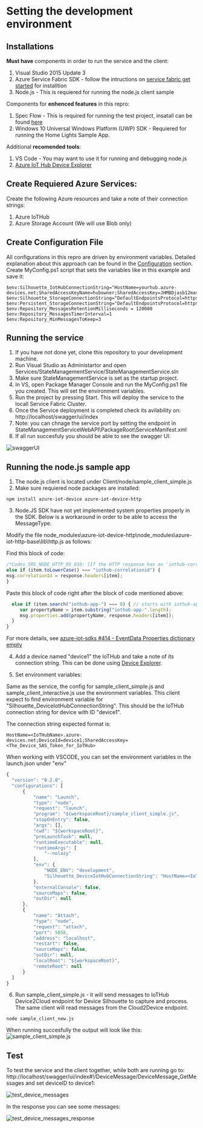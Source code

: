 # Setting the development environment

## Installations

**Must have** components in order to run the service and the client:

1. Visual Studio 2015 Update 3
2. Azure Service Fabric SDK - follow the intructions on [service fabric get started](https://azure.microsoft.com/en-us/documentation/articles/service-fabric-get-started/) for installtion
3. Node.js - This is requiered for running the node.js client sample

Components for **enhenced features** in this repro:

1. Spec Flow - This is required for running the test project, insatall can be found [here](https://visualstudiogallery.msdn.microsoft.com/c74211e7-cb6e-4dfa-855d-df0ad4a37dd6 )
2. Windows 10 Universal Windows Platform (UWP) SDK - Requiered for running the Home Lights Sample App.

Additional **recomended tools**:

1. VS Code - You may want to use it for running and debugging node.js
2. [Azure IoT Hub Device Explorer](https://github.com/Azure/azure-iot-sdks/blob/master/tools/DeviceExplorer/doc/how_to_use_device_explorer.md)


## Create Requiered Azure Services:

Create the following Azure resources and take a note of their connection strings:

1. Azure IoTHub 
2. Azure Storage Account (We will use Blob only)

## Create Configuration File


All configurations in this repro are driven by environment variables. 
Detailed explanation about this approach can be found in the [Configuration](configuration.md) section.
Create MyConfig.ps1 script that sets the variables like in this example and save it:


```posh
$env:Silhouette_IotHubConnectionString="HostName=yourhub.azure-devices.net;SharedAccessKeyName=hubowner;SharedAccessKey=JHMBDjasb12masbdk1289askbsd9SjfHkJSFjqwhfqq="
$env:Silhouette_StorageConnectionString="DefaultEndpointsProtocol=https;AccountName=yourstorage;AccountKey=JkafnSADl34lNSADgd09ldsmnMASlfvmsvds9sd23dmvdsv/9dsv/sdfkjqwndssdljkvds9kjKJHhfds9Jjha=="
$env:Persistent_StorageConnectionString="DefaultEndpointsProtocol=https;AccountName=yourstorage;AccountKey=JkafnSADl34lNSADgd09ldsmnMASlfvmsvds9sd23dmvdsv/9dsv/sdfkjqwndssdljkvds9kjKJHhfds9Jjha=="
$env:Repository_MessagesRetentionMilliseconds = 120000
$env:Repository_MessagesTimerInterval=1
$env:Repository_MinMessagesToKeep=3
```

## Running the service

1. If you have not done yet, clone this repository to your development machine.
2. Run Visual Studio as Administartor and open Services/StateManagementService/StateManagementService.sln
3. Make sure StateManagementService is set as the startup project.
4. In VS, open Package Manager Console and run the MyConfig.ps1 file you created. This will set the environment variables.
5. Run the project by pressing Start. This will deploy the service to the locall Service Fabric Cluster.
6. Once the Service deployment is completed check its avilability on: http://localhost/swagger/ui/index
7. Note: you can chnage the service port by setting the endpoint in StateManagementServiceWebAPI\PackageRoot\ServiceManifest.xml
8. If all run succesfuly you should be able to see the swagger UI:

![swaggerUI](images/swaggerUI1.PNG)

## Running the node.js sample app

1. The node.js client is located under Client/node/sample_client_simple.js
2. Make sure requiered node packages are installed:
  ```modules
  npm install azure-iot-device azure-iot-device-http
  ```
3. Node.JS SDK have not yet implemented system properties properly in the SDK. Below is a workaround in order to be able to access the MessageType.

  Modify the file node_modules\azure-iot-device-http\node_modules\azure-iot-http-base\lib\http.js as follows:

  Find this block of code:
  ```javascript
  /*Codes_SRS_NODE_HTTP_05_010: [If the HTTP response has an 'iothub-correlationid' header, it shall be saved as the correlationId property on the created Message.]*/
  else if (item.toLowerCase() === "iothub-correlationid") {
  msg.correlationId = response.headers[item];
  }
  ```

  Paste this block of code right after the block of code mentioned above:
  ```javascript
    else if (item.search("iothub-app-") === 0) { // starts with iothub-app-
       var propertyName = item.substring("iothub-app-".length);
       msg.properties.add(propertyName, response.headers[item]);
    }
  }
  ```

  For more details, see [azure-iot-sdks #414 - EventData Properties dictionary empty ](https://github.com/Azure/azure-iot-sdks/issues/414)

4. Add a device named "device1" the IoTHub and take a note of its connection string. This can be done using [Device Explorer](https://github.com/Azure/azure-iot-sdks/releases/download/2016-02-03/SetupDeviceExplorer.msi).

5. Set environment variables: 


  Same as the service, the config for sample_client_simple.js and sample_client_interactive.js use the environment variables.
This client expect to find environment variable for "Silhouette_DeviceIotHubConnectionString".
This should be the IoTHub connection string for device with ID "device1".

  The connection string expected format is:
  ```
  HostName=<IoTHubName>.azure-devices.net;DeviceId=device1;SharedAccessKey=<The_Device_SAS_Token_for_IoTHub>
  ```


  When working with VSCODE, you can set the environment variables in the launch.json under "env"

  ```javascript
  {
    "version": "0.2.0",
    "configurations": [
        {
            "name": "Launch",
            "type": "node",
            "request": "launch",
            "program": "${workspaceRoot}/sample_client_simple.js",
            "stopOnEntry": false,
            "args": [],
            "cwd": "${workspaceRoot}",
            "preLaunchTask": null,
            "runtimeExecutable": null,
            "runtimeArgs": [
                "--nolazy"
            ],
            "env": {
                "NODE_ENV": "development",
                "Silhouette_DeviceIotHubConnectionString": "HostName=<IoTHubName>.azure-devices.net;DeviceId=device1;SharedAccessKey=<The_Device_SAS_Token_for_IoTHub>"
            },
            "externalConsole": false,
            "sourceMaps": false,
            "outDir": null
        },
        {
            "name": "Attach",
            "type": "node",
            "request": "attach",
            "port": 5858,
            "address": "localhost",
            "restart": false,
            "sourceMaps": false,
            "outDir": null,
            "localRoot": "${workspaceRoot}",
            "remoteRoot": null
        }
    ]
}
  ```

6. Run sample_client_simple.js - it will send messages to IoTHub Device2Cloud endpoint for Device Silhouette to capture and process. The same client will read messages from the Cloud2Device endpoint. 

  ```node
  node sample_client_new.js
  ```

  When running succesfully the output will look like this:
  ![sample_client_simple.js](images/sample_client_simple.PNG)
  
## Test

To test the service and the client together, while both are running go to: http://localhost/swagger/ui/index#!/DeviceMessage/DeviceMessage_GetMessages and set deviceID to device1:

![test_device_messages](images/test_device_messages.PNG)

In the response you can see some messages:

![test_device_messages_response](images/test_device_messages_response.PNG)




